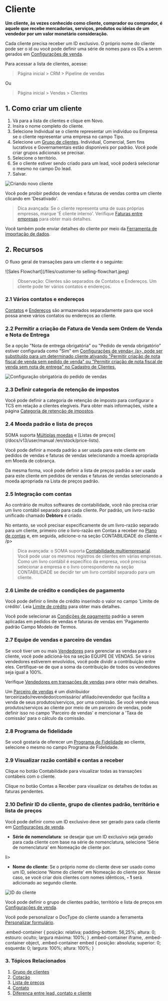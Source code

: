 # Cliente


**Um cliente, às vezes conhecido como cliente, comprador ou comprador, é aquele
que recebe mercadorias, serviços, produtos ou ideias de um vendedor por um valor monetário
consideração.**


Cada cliente precisa receber um ID exclusivo. O próprio nome do cliente pode ser o id ou você pode definir uma série de nomes para os IDs a serem gerados em [Configurações de venda](/docs/pt/selling/selling-settings). 


Para acessar a lista de clientes, acesse:



> 
> Página inicial > CRM > Pipeline de vendas
> 
> 
> 


Ou



> 
> Página inicial > Vendas > Clientes
> 
> 
> 


## 1. Como criar um cliente


1. Vá para a lista de clientes e clique em Novo.
2. Insira o nome completo do cliente.
3. Selecione Individual se o cliente representar um indivíduo ou Empresa se o cliente representar uma empresa no campo Tipo.
4. Selecione um [Grupo de clientes](/docs/pt/CRM/customer-group). Individual, Comercial, Sem fins lucrativos e Governamentais estão disponíveis por padrão. Você pode criar grupos adicionais se precisar.
5. Selecione o território.
6. Se o cliente estiver sendo criado para um lead, você poderá selecionar o mesmo no campo Do lead.
7. Salvar.


![Criando novo cliente](/files/create-customer.gif)


Você pode proibir pedidos de vendas e faturas de vendas contra um cliente clicando em 'Desativado'.



> 
> Dica avançada: Se o cliente representa uma de suas próprias empresas, marque 'É cliente interno'. Verifique [Faturas entre empresas](/docs/pt/accounts/inter-company-invoices) para obter mais detalhes.
> 
> 
> 


Você também pode enviar detalhes do cliente por meio da [Ferramenta de importação de dados](/docs/pt/setting-up/data/data-import).


## 2. Recursos


O fluxo geral de transações para um cliente é o seguinte:


![Sales Flowchart](/files/customer-to selling-flowchart.jpeg)



> 
> Observação: Clientes são separados de Contatos e Endereços. Um cliente pode
>  ter vários contatos e endereços.
> 
> 
> 


### 2.1 Vários contatos e endereços


[Contatos](/docs/pt/CRM/contact) e [Endereços](/docs/pt/CRM/address) são armazenados separadamente para que você possa
anexe vários contatos ou endereços ao cliente.


### 2.2 Permitir a criação de Fatura de Venda sem Ordem de Venda e Nota de Entrega


Se a opção "Nota de entrega obrigatória" ou "Pedido de venda obrigatório" estiver configurada como "Sim" em [Configurações de venda< /a>, pode ser substituído para um determinado cliente ativando "Permitir criação de nota fiscal de venda sem pedido de venda" ou "Permitir criação de nota fiscal de venda sem nota de entrega" no Cadastro de Clientes.](/docs/pt/selling/selling-settings)


![Configuração obrigatória do pedido de vendas](/files/customer-so-dn-required.png)


### 2.3 Definir categoria de retenção de impostos


Você pode definir a categoria de retenção de imposto para configurar o TCS em relação a clientes elegíveis. Para obter mais informações, visite a página [Categoria de retenção de impostos](/docs/pt/accounts/tax-withholding-category).


### 2.4 Moeda padrão e lista de preços


SOMA suporta [Múltiplas moedas](/docs/pt/accounts/multi-currency-accounting) e [Listas de preços](/docs/v13/user/manual /en/stock/price-lists).


Você pode definir a moeda padrão a ser usada para este cliente em pedidos de vendas e faturas de vendas selecionando a moeda apropriada em Moeda de cobrança.


Da mesma forma, você pode definir a lista de preços padrão a ser usada para este cliente em pedidos de vendas e faturas de vendas selecionando a moeda apropriada na Lista de preços padrão.


### 2.5 Integração com contas


Ao contrário de muitos softwares de contabilidade, você não precisa criar um livro contábil separado para cada cliente.
Por padrão, um livro-razão unificado chamado **Debtors** é criado.


No entanto, se você precisar especificamente de um livro-razão separado para um cliente, primeiro crie o livro-razão em
Contas a receber no [Plano de contas](/docs/pt/accounts/chart-of-accounts.html) e, em seguida, adicione-o na seção CONTABILIDADE do cliente.< /p>

> 
> Dica avançada: o SOMA suporta [Contabilidade multiempresarial](/docs/pt/accounts/inter-company-journal-entry). Você pode usar os mesmos registros de clientes em várias empresas. Como um livro contábil é específico da empresa, você precisa selecionar a empresa e o livro correspondente na seção CONTABILIDADE se decidir ter um livro contábil separado para um cliente.
> 
> 
> 


### 2.6 Limite de crédito e condições de pagamento


Você pode definir o limite de crédito inserindo o valor no campo 'Limite de crédito'. Leia [Limite de crédito](/docs/pt/accounts/credit-limit) para obter mais detalhes.


Você pode selecionar as [Condições de pagamento](/docs/pt/accounts/payment-terms) padrão a serem aplicadas em pedidos de vendas e faturas de vendas em 'Pagamento padrão Campo Modelo de Termos.


### 2.7 Equipe de vendas e parceiro de vendas


Se você tiver um ou mais [Vendedores](/docs/pt/CRM/sales-person) para gerenciar as vendas para o cliente, você pode adicioná-los na seção EQUIPE DE VENDAS. Se vários vendedores estiverem envolvidos, você pode dividir a contribuição entre eles. Certifique-se de que a soma da contribuição de todos os vendedores seja igual a 100%.


Verifique [Vendedores em transações de vendas](/docs/pt/selling/articles/sales-persons-in-the-sales-transactions) para obter mais detalhes. 


Um [Parceiro de vendas](/docs/pt/selling/sales-partner) é um distribuidor terceirizado/revendedor/comissário/
afiliado/revendedor que facilita a venda de seus produtos/serviços, por uma comissão.
Se você vende seus produtos/serviços ao cliente por meio de um parceiro de vendas, pode definir isso no campo 'Parceiro de vendas' e mencionar a 'Taxa de comissão' para o cálculo da comissão.


### 2.8 Programa de fidelidade


Se você gostaria de oferecer um [Programa de Fidelidade](/docs/pt/accounts/loyalty-program) ao cliente, selecione o mesmo no campo Programa de Fidelidade. 


### 2.9 Visualizar razão contábil e contas a receber


Clique no botão Contabilidade para visualizar todas as transações contábeis com o cliente.


Clique no botão Contas a Receber para visualizar os detalhes de todas as faturas pendentes.


### 2.10 Definir ID do cliente, grupo de clientes padrão, território e lista de preços


Você pode definir como um ID exclusivo deve ser gerado para cada cliente em [Configurações de venda](/docs/pt/selling/selling-settings).


* **Série de nomenclatura**: se desejar que um ID exclusivo seja gerado para cada cliente com base na série de nomenclatura, selecione 'Série de nomenclatura' em Nomeação de cliente por.


 li>
- **Nome do cliente**: Se o próprio nome do cliente deve ser usado como um ID, selecione 'Nome do cliente' em Nomeação do cliente por. Nesse caso, se você criar dois clientes com nomes idênticos, **- 1** será adicionado ao segundo cliente.


![ID do cliente](/files/customer-with-identical-names.png)


Você pode definir o grupo de clientes padrão, território e lista de preços em [Configurações de venda](/docs/pt/selling/selling-settings).


Você pode personalizar o DocType do cliente usando a ferramenta [Personalizar formulário](/docs/pt/customize-erpnext/custom-field).



.embed-container { posição: relativa; padding-bottom: 56,25%; altura: 0; estouro: oculto; largura máxima: 100%; } .embed-container iframe, .embed-container object, .embed-container embed { posição: absoluta; superior: 0; esquerda: 0; largura: 100%; altura: 100%; }
 





### 3. Tópicos Relacionados


1. [Grupo de clientes](/docs/pt/CRM/customer-group)
2. [Cotação](/docs/pt/selling/quotation)
3. [Lista de preços](/docs/pt/stock/price-lists)
4. [Contato](/docs/pt/CRM/contact)
5. [Diferença entre lead, contato e cliente](/docs/pt/CRM/articles/difference_between_lead_contact_and_customer)
